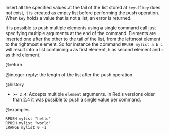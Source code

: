 Insert all the specified values at the tail of the list stored at `key`.
If `key` does not exist, it is created as empty list before performing the push
operation.
When `key` holds a value that is not a list, an error is returned.

It is possible to push multiple elements using a single command call just
specifying multiple arguments at the end of the command.
Elements are inserted one after the other to the tail of the list, from the
leftmost element to the rightmost element.
So for instance the command `RPUSH mylist a b c` will result into a list
containing `a` as first element, `b` as second element and `c` as third element.

@return

@integer-reply: the length of the list after the push operation.

@history

* `>= 2.4`: Accepts multiple `element` arguments.
  In Redis versions older than 2.4 it was possible to push a single value per
  command.

@examples

```cli
RPUSH mylist "hello"
RPUSH mylist "world"
LRANGE mylist 0 -1
```
